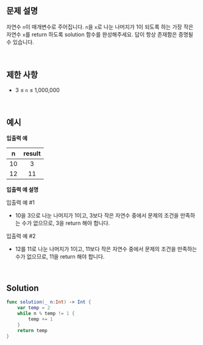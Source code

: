 ## 문제 설명

자연수 `n`이 매개변수로 주어집니다. `n`을 `x`로 나눈 나머지가 1이 되도록 하는 가장 작은 자연수 `x`를 return 하도록 solution 함수를 완성해주세요. 답이 항상 존재함은 증명될 수 있습니다.

</br>

## 제한 사항

- 3 ≤ `n` ≤ 1,000,000

</br>

## 예시

**입출력 예**

|  n   | result |
| :--: | :----: |
|  10  |   3    |
|  12  |   11   |

**입출력 예 설명**

입출력 예 #1

- 10을 3으로 나눈 나머지가 1이고, 3보다 작은 자연수 중에서 문제의 조건을 만족하는 수가 없으므로, 3을 return 해야 합니다.

입출력 예 #2

- 12를 11로 나눈 나머지가 1이고, 11보다 작은 자연수 중에서 문제의 조건을 만족하는 수가 없으므로, 11을 return 해야 합니다.

</br>

## Solution

```swift
func solution(_ n:Int) -> Int {
    var temp = 2
    while n % temp != 1 {
        temp += 1
    }
    return temp
}
```

